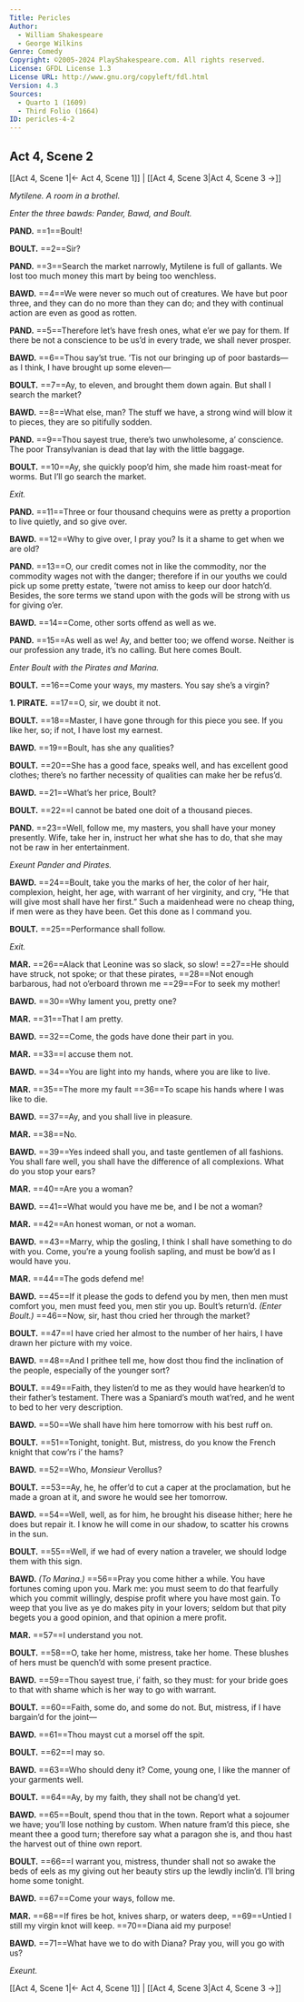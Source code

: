 ```yaml
---
Title: Pericles
Author: 
  - William Shakespeare
  - George Wilkins
Genre: Comedy
Copyright: ©2005-2024 PlayShakespeare.com. All rights reserved.
License: GFDL License 1.3
License URL: http://www.gnu.org/copyleft/fdl.html
Version: 4.3
Sources:
  - Quarto 1 (1609)
  - Third Folio (1664)
ID: pericles-4-2
---
```


## Act 4, Scene 2
[[Act 4, Scene 1|← Act 4, Scene 1]] | [[Act 4, Scene 3|Act 4, Scene 3 →]]

*Mytilene. A room in a brothel.*

*Enter the three bawds: Pander, Bawd, and Boult.*

**PAND.**
==1==Boult!

**BOULT.**
==2==Sir?

**PAND.**
==3==Search the market narrowly, Mytilene is full of gallants. We lost too much money this mart by being too wenchless.

**BAWD.**
==4==We were never so much out of creatures. We have but poor three, and they can do no more than they can do; and they with continual action are even as good as rotten.

**PAND.**
==5==Therefore let’s have fresh ones, what e’er we pay for them. If there be not a conscience to be us’d in every trade, we shall never prosper.

**BAWD.**
==6==Thou say’st true. ’Tis not our bringing up of poor bastards—as I think, I have brought up some eleven⁠—

**BOULT.**
==7==Ay, to eleven, and brought them down again. But shall I search the market?

**BAWD.**
==8==What else, man? The stuff we have, a strong wind will blow it to pieces, they are so pitifully sodden.

**PAND.**
==9==Thou sayest true, there’s two unwholesome, a’ conscience. The poor Transylvanian is dead that lay with the little baggage.

**BOULT.**
==10==Ay, she quickly poop’d him, she made him roast-meat for worms. But I’ll go search the market.

*Exit.*

**PAND.**
==11==Three or four thousand chequins were as pretty a proportion to live quietly, and so give over.

**BAWD.**
==12==Why to give over, I pray you? Is it a shame to get when we are old?

**PAND.**
==13==O, our credit comes not in like the commodity, nor the commodity wages not with the danger; therefore if in our youths we could pick up some pretty estate, ’twere not amiss to keep our door hatch’d. Besides, the sore terms we stand upon with the gods will be strong with us for giving o’er.

**BAWD.**
==14==Come, other sorts offend as well as we.

**PAND.**
==15==As well as we! Ay, and better too; we offend worse. Neither is our profession any trade, it’s no calling. But here comes Boult.

*Enter Boult with the Pirates and Marina.*

**BOULT.**
==16==Come your ways, my masters. You say she’s a virgin?

**1. PIRATE.**
==17==O, sir, we doubt it not.

**BOULT.**
==18==Master, I have gone through for this piece you see. If you like her, so; if not, I have lost my earnest.

**BAWD.**
==19==Boult, has she any qualities?

**BOULT.**
==20==She has a good face, speaks well, and has excellent good clothes; there’s no farther necessity of qualities can make her be refus’d.

**BAWD.**
==21==What’s her price, Boult?

**BOULT.**
==22==I cannot be bated one doit of a thousand pieces.

**PAND.**
==23==Well, follow me, my masters, you shall have your money presently. Wife, take her in, instruct her what she has to do, that she may not be raw in her entertainment.

*Exeunt Pander and Pirates.*

**BAWD.**
==24==Boult, take you the marks of her, the color of her hair, complexion, height, her age, with warrant of her virginity, and cry, “He that will give most shall have her first.” Such a maidenhead were no cheap thing, if men were as they have been. Get this done as I command you.

**BOULT.**
==25==Performance shall follow.

*Exit.*

**MAR.**
==26==Alack that Leonine was so slack, so slow!
==27==He should have struck, not spoke; or that these pirates,
==28==Not enough barbarous, had not o’erboard thrown me
==29==For to seek my mother!

**BAWD.**
==30==Why lament you, pretty one?

**MAR.**
==31==That I am pretty.

**BAWD.**
==32==Come, the gods have done their part in you.

**MAR.**
==33==I accuse them not.

**BAWD.**
==34==You are light into my hands, where you are like to live.

**MAR.**
==35==The more my fault
==36==To scape his hands where I was like to die.

**BAWD.**
==37==Ay, and you shall live in pleasure.

**MAR.**
==38==No.

**BAWD.**
==39==Yes indeed shall you, and taste gentlemen of all fashions. You shall fare well, you shall have the difference of all complexions. What do you stop your ears?

**MAR.**
==40==Are you a woman?

**BAWD.**
==41==What would you have me be, and I be not a woman?

**MAR.**
==42==An honest woman, or not a woman.

**BAWD.**
==43==Marry, whip the gosling, I think I shall have something to do with you. Come, you’re a young foolish sapling, and must be bow’d as I would have you.

**MAR.**
==44==The gods defend me!

**BAWD.**
==45==If it please the gods to defend you by men, then men must comfort you, men must feed you, men stir you up. Boult’s return’d.
*(Enter Boult.)*
==46==Now, sir, hast thou cried her through the market?

**BOULT.**
==47==I have cried her almost to the number of her hairs, I have drawn her picture with my voice.

**BAWD.**
==48==And I prithee tell me, how dost thou find the inclination of the people, especially of the younger sort?

**BOULT.**
==49==Faith, they listen’d to me as they would have hearken’d to their father’s testament. There was a Spaniard’s mouth wat’red, and he went to bed to her very description.

**BAWD.**
==50==We shall have him here tomorrow with his best ruff on.

**BOULT.**
==51==Tonight, tonight. But, mistress, do you know the French knight that cow’rs i’ the hams?

**BAWD.**
==52==Who, *Monsieur* Verollus?

**BOULT.**
==53==Ay, he, he offer’d to cut a caper at the proclamation, but he made a groan at it, and swore he would see her tomorrow.

**BAWD.**
==54==Well, well, as for him, he brought his disease hither; here he does but repair it. I know he will come in our shadow, to scatter his crowns in the sun.

**BOULT.**
==55==Well, if we had of every nation a traveler, we should lodge them with this sign.

**BAWD.**
*(To Marina.)*
==56==Pray you come hither a while. You have fortunes coming upon you. Mark me: you must seem to do that fearfully which you commit willingly, despise profit where you have most gain. To weep that you live as ye do makes pity in your lovers; seldom but that pity begets you a good opinion, and that opinion a mere profit.

**MAR.**
==57==I understand you not.

**BOULT.**
==58==O, take her home, mistress, take her home. These blushes of hers must be quench’d with some present practice.

**BAWD.**
==59==Thou sayest true, i’ faith, so they must: for your bride goes to that with shame which is her way to go with warrant.

**BOULT.**
==60==Faith, some do, and some do not. But, mistress, if I have bargain’d for the joint⁠—

**BAWD.**
==61==Thou mayst cut a morsel off the spit.

**BOULT.**
==62==I may so.

**BAWD.**
==63==Who should deny it? Come, young one, I like the manner of your garments well.

**BOULT.**
==64==Ay, by my faith, they shall not be chang’d yet.

**BAWD.**
==65==Boult, spend thou that in the town. Report what a sojoumer we have; you’ll lose nothing by custom. When nature fram’d this piece, she meant thee a good turn; therefore say what a paragon she is, and thou hast the harvest out of thine own report.

**BOULT.**
==66==I warrant you, mistress, thunder shall not so awake the beds of eels as my giving out her beauty stirs up the lewdly inclin’d. I’ll bring home some tonight.

**BAWD.**
==67==Come your ways, follow me.

**MAR.**
==68==If fires be hot, knives sharp, or waters deep,
==69==Untied I still my virgin knot will keep.
==70==Diana aid my purpose!

**BAWD.**
==71==What have we to do with Diana? Pray you, will you go with us?

*Exeunt.*

[[Act 4, Scene 1|← Act 4, Scene 1]] | [[Act 4, Scene 3|Act 4, Scene 3 →]]
